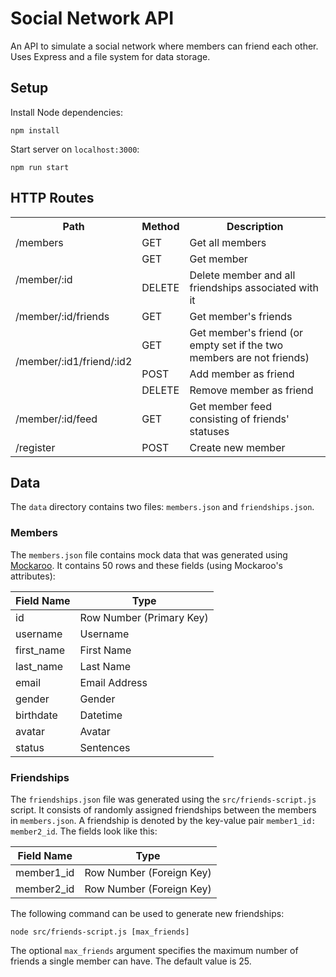 # Social Network API

An API to simulate a social network where members can friend each other. Uses Express and a file system for data storage.

## Setup

Install Node dependencies:

    npm install

Start server on `localhost:3000`:

    npm run start

## HTTP Routes

<table>
    <tr>
        <th>Path</th>
        <th>Method</th>
        <th>Description</th>
    </tr>
    <tr>
        <td>/members</td>
        <td>GET</td>
        <td>Get all members</td>
    </tr>
    <tr>
        <td rowspan="2">/member/:id</td>
        <td>GET</td>
        <td>Get member</td>
    </tr>
    <tr>
        <td>DELETE</td>
        <td>Delete member and all friendships associated with it</td>
    </tr>
    <tr>
        <td>/member/:id/friends</td>
        <td>GET</td>
        <td>Get member's friends</td>
    </tr>
    <tr>
        <td rowspan="3">/member/:id1/friend/:id2</td>
        <td>GET</td>
        <td>Get member's friend (or empty set if the two members are not friends)</td>
    </tr>
    <tr>
        <td>POST</td>
        <td>Add member as friend</td>
    </tr>
    <tr>
        <td>DELETE</td>
        <td>Remove member as friend</td>
    </tr>
    <tr>
        <td>/member/:id/feed</td>
        <td>GET</td>
        <td>Get member feed consisting of friends' statuses</td>
    </tr>
    <tr>
        <td>/register</td>
        <td>POST</td>
        <td>Create new member</td>
    </tr>
</table>

## Data

The `data` directory contains two files: `members.json` and `friendships.json`.

### Members

The `members.json` file contains mock data that was generated using [Mockaroo](https://www.mockaroo.com/). It contains 50 rows and these fields (using Mockaroo's attributes):

| Field Name | Type                       |
| ---------- | -------------------------- |
| id         | Row Number (Primary Key)   |
| username   | Username                   |
| first_name | First Name                 |
| last_name  | Last Name                  |
| email      | Email Address              |
| gender     | Gender                     |
| birthdate  | Datetime                   |
| avatar     | Avatar                     |
| status     | Sentences                  |

### Friendships

The `friendships.json` file was generated using the `src/friends-script.js` script. It consists of randomly assigned friendships between the members in `members.json`. A friendship is denoted by the key-value pair `member1_id: member2_id`. The fields look like this:

| Field Name | Type                     |
| ---------- | ------------------------ |
| member1_id | Row Number (Foreign Key) |
| member2_id | Row Number (Foreign Key) |

The following command can be used to generate new friendships:

    node src/friends-script.js [max_friends]

The optional `max_friends` argument specifies the maximum number of friends a single member can have. The default value is 25.